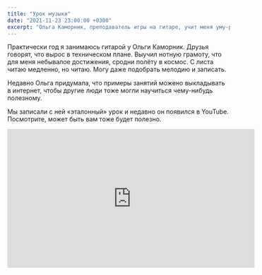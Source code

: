 ```yaml
---
title: "Урок музыки"
date: "2021-11-23 23:00:00 +0300"
excerpt: "Ольга Каморник, преподаватель игры на гитаре, учит меня уму-разуму."
---
```


Практически год я занимаюсь гитарой у Ольги Каморник. Друзья говорят, что вырос в техническом плане. Выучил нотную грамоту, что для меня небывалое достижения, сродни полёту в космос. С листа читаю медленно, но читаю. Могу даже подобрать мелодию и записать.

Недавно Ольга придумала, что примеры занятий можено выкладывать в интернет, чтобы другие люди тоже могли научиться чему-нибудь полезному.

Мы записали с ней «эталонный» урок и недавно он появился в YouTube. Посмотрите, может быть вам тоже будет полезно.

<div class="video-wrapper">
    <iframe width="560" height="315" src="https://www.youtube.com/embed/-zAG6_FegRA" title="YouTube video player" frameborder="0" allow="accelerometer; autoplay; clipboard-write; encrypted-media; gyroscope; picture-in-picture" allowfullscreen></iframe>
</div>
